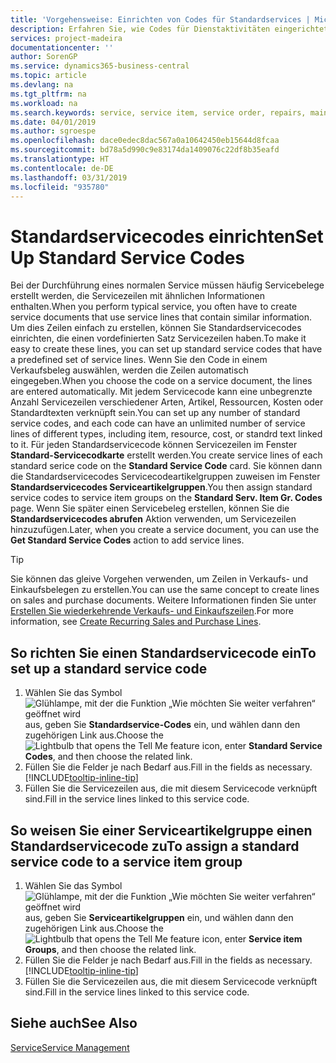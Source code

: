 ```yaml
---
title: 'Vorgehensweise: Einrichten von Codes für Standardservices | Microsoft Docs'
description: Erfahren Sie, wie Codes für Dienstaktivitäten eingerichtet werden, die Sie häufig ausführen.
services: project-madeira
documentationcenter: ''
author: SorenGP
ms.service: dynamics365-business-central
ms.topic: article
ms.devlang: na
ms.tgt_pltfrm: na
ms.workload: na
ms.search.keywords: service, service item, service order, repairs, maintenance
ms.date: 04/01/2019
ms.author: sgroespe
ms.openlocfilehash: dace0edec8dac567a0a10642450eb15644d8fcaa
ms.sourcegitcommit: bd78a5d990c9e83174da1409076c22df8b35eafd
ms.translationtype: HT
ms.contentlocale: de-DE
ms.lasthandoff: 03/31/2019
ms.locfileid: "935780"
---
```

# <a name="set-up-standard-service-codes"></a><span data-ttu-id="cd217-103">Standardservicecodes einrichten</span><span class="sxs-lookup"><span data-stu-id="cd217-103">Set Up Standard Service Codes</span></span>
<span data-ttu-id="cd217-104">Bei der Durchführung eines normalen Service müssen häufig Servicebelege erstellt werden, die Servicezeilen mit ähnlichen Informationen enthalten.</span><span class="sxs-lookup"><span data-stu-id="cd217-104">When you perform typical service, you often have to create service documents that use service lines that contain similar information.</span></span> <span data-ttu-id="cd217-105">Um dies Zeilen einfach zu erstellen, können Sie Standardservicecodes einrichten, die einen vordefinierten Satz Servicezeilen haben.</span><span class="sxs-lookup"><span data-stu-id="cd217-105">To make it easy to create these lines, you can set up standard service codes that have a predefined set of service lines.</span></span> <span data-ttu-id="cd217-106">Wenn Sie den Code in einem Verkaufsbeleg auswählen, werden die Zeilen automatisch eingegeben.</span><span class="sxs-lookup"><span data-stu-id="cd217-106">When you choose the code on a service document, the lines are entered automatically.</span></span> <span data-ttu-id="cd217-107">Mit jedem Servicecode kann eine unbegrenzte Anzahl Servicezeilen verschiedener Arten, Artikel, Ressourcen, Kosten oder Standardtexten verknüpft sein.</span><span class="sxs-lookup"><span data-stu-id="cd217-107">You can set up any number of standard service codes, and each code can have an unlimited number of service lines of different types, including item, resource, cost, or standrd text linked to it.</span></span> <span data-ttu-id="cd217-108">Für jeden Standardservicecode können Servicezeilen im Fenster **Standard-Servicecodkarte** erstellt werden.</span><span class="sxs-lookup"><span data-stu-id="cd217-108">You create service lines of each standard serice code on the **Standard Service Code** card.</span></span> <span data-ttu-id="cd217-109">Sie können dann die Standardservicecodes Servicecodeartikelgruppen zuweisen im Fenster **Standardservicecodes Serviceartikelgruppen**.</span><span class="sxs-lookup"><span data-stu-id="cd217-109">You then assign standard service codes to service item groups on the **Standard Serv. Item Gr. Codes** page.</span></span> <span data-ttu-id="cd217-110">Wenn Sie später einen Servicebeleg erstellen, können Sie die **Standardservicecodes abrufen** Aktion verwenden, um Servicezeilen hinzuzufügen.</span><span class="sxs-lookup"><span data-stu-id="cd217-110">Later, when you create a service document, you can use the **Get Standard Service Codes** action to add service lines.</span></span>  
  
> [!Tip]
>  <span data-ttu-id="cd217-111">Sie können das gleive Vorgehen verwenden, um Zeilen in Verkaufs- und Einkaufsbelegen zu erstellen.</span><span class="sxs-lookup"><span data-stu-id="cd217-111">You can use the same concept to create lines on sales and purchase documents.</span></span> <span data-ttu-id="cd217-112">Weitere Informationen finden Sie unter [Erstellen Sie wiederkehrende Verkaufs- und Einkaufszeilen](sales-how-work-standard-lines.md).</span><span class="sxs-lookup"><span data-stu-id="cd217-112">For more information, see [Create Recurring Sales and Purchase Lines](sales-how-work-standard-lines.md).</span></span>    
  
## <a name="to-set-up-a-standard-service-code"></a><span data-ttu-id="cd217-113">So richten Sie einen Standardservicecode ein</span><span class="sxs-lookup"><span data-stu-id="cd217-113">To set up a standard service code</span></span>    
1. <span data-ttu-id="cd217-114">Wählen Sie das Symbol ![Glühlampe, mit der die Funktion „Wie möchten Sie weiter verfahren“ geöffnet wird](media/ui-search/search_small.png "Wie möchten Sie weiter verfahren?") aus, geben Sie **Standardservice-Codes** ein, und wählen dann den zugehörigen Link aus.</span><span class="sxs-lookup"><span data-stu-id="cd217-114">Choose the ![Lightbulb that opens the Tell Me feature](media/ui-search/search_small.png "Tell me what you want to do") icon, enter **Standard Service Codes**, and then choose the related link.</span></span>  
2. <span data-ttu-id="cd217-115">Füllen Sie die Felder je nach Bedarf aus.</span><span class="sxs-lookup"><span data-stu-id="cd217-115">Fill in the fields as necessary.</span></span> [!INCLUDE[tooltip-inline-tip](includes/tooltip-inline-tip_md.md)]  
4. <span data-ttu-id="cd217-116">Füllen Sie die Servicezeilen aus, die mit diesem Servicecode verknüpft sind.</span><span class="sxs-lookup"><span data-stu-id="cd217-116">Fill in the service lines linked to this service code.</span></span>  

## <a name="to-assign-a-standard-service-code-to-a-service-item-group"></a><span data-ttu-id="cd217-117">So weisen Sie einer Serviceartikelgruppe einen Standardservicecode zu</span><span class="sxs-lookup"><span data-stu-id="cd217-117">To assign a standard service code to a service item group</span></span>
1. <span data-ttu-id="cd217-118">Wählen Sie das Symbol ![Glühlampe, mit der die Funktion „Wie möchten Sie weiter verfahren“ geöffnet wird](media/ui-search/search_small.png "Wie möchten Sie weiter verfahren?") aus, geben Sie **Serviceartikelgruppen** ein, und wählen dann den zugehörigen Link aus.</span><span class="sxs-lookup"><span data-stu-id="cd217-118">Choose the ![Lightbulb that opens the Tell Me feature](media/ui-search/search_small.png "Tell me what you want to do") icon, enter **Service item Groups**, and then choose the related link.</span></span>  
2. <span data-ttu-id="cd217-119">Füllen Sie die Felder je nach Bedarf aus.</span><span class="sxs-lookup"><span data-stu-id="cd217-119">Fill in the fields as necessary.</span></span> [!INCLUDE[tooltip-inline-tip](includes/tooltip-inline-tip_md.md)]
3. <span data-ttu-id="cd217-120">Füllen Sie die Servicezeilen aus, die mit diesem Servicecode verknüpft sind.</span><span class="sxs-lookup"><span data-stu-id="cd217-120">Fill in the service lines linked to this service code.</span></span>  

## <a name="see-also"></a><span data-ttu-id="cd217-121">Siehe auch</span><span class="sxs-lookup"><span data-stu-id="cd217-121">See Also</span></span>
[<span data-ttu-id="cd217-122">Service</span><span class="sxs-lookup"><span data-stu-id="cd217-122">Service Management</span></span>](service-service.md)